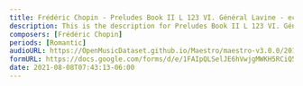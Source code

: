 ```yaml
---
title: Frédéric Chopin - Preludes Book II L 123 VI. Général Lavine - eccentric (1)
description: This is the description for Preludes Book II L 123 VI. Général Lavine - eccentric by Frédéric Chopin
composers: [Frédéric Chopin]
periods: [Romantic]
audioURL: https://OpenMusicDataset.github.io/Maestro/maestro-v3.0.0/2015/MIDI-Unprocessed_R1_D1-1-8_mid--AUDIO-from_mp3_02_R1_2015_wav--5.midi
formURL: https://docs.google.com/forms/d/e/1FAIpQLSelJE6hVwjgMWKH5RCiQ5pSau7n6gboTnQYqfcWJRV-kyM8uw/viewform
date: 2021-08-08T07:43:13-06:00
---
```

